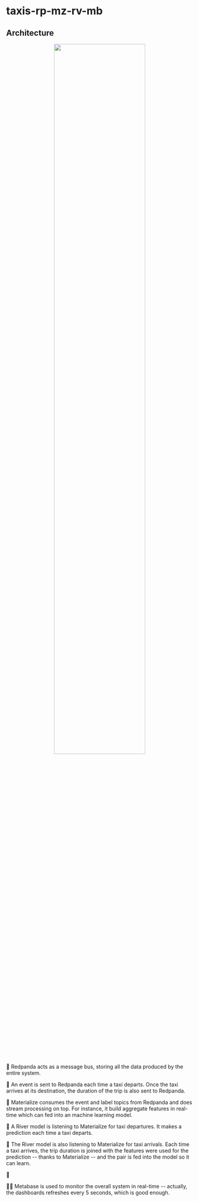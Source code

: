 # taxis-rp-mz-rv-mb

## Architecture

<div  align="center">
    <img width="70%" src="https://user-images.githubusercontent.com/8095957/187726603-c535e395-d5d8-423d-bd0e-4d2ae984eb3b.png">
</div>


🐼 Redpanda acts as a message bus, storing all the data produced by the entire system.

🚕 An event is sent to Redpanda each time a taxi departs. Once the taxi arrives at its destination, the duration of the trip is also sent to Redpanda.

🍥 Materialize consumes the event and label topics from Redpanda and does stream processing on top. For instance, it build aggregate features in real-time which can fed into an machine learning model.

🌊 A River model is listening to Materialize for taxi departures. It makes a prediction each time a taxi departs.

🔮 The River model is also listening to Materialize for taxi arrivals. Each time a taxi arrives, the trip duration is joined with the features were used for the prediction -- thanks to Materialize -- and the pair is fed into the model so it can learn.

💾

💅🏻 Metabase is used to monitor the overall system in real-time -- actually, the dashboards refreshes every 5 seconds, which is good enough.
